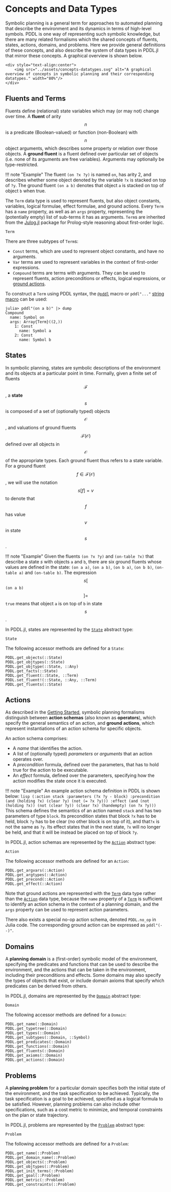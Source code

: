 # Concepts and Data Types

Symbolic planning is a general term for approaches to automated planning that describe the environment and its dynamics in terms of high-level symbols. PDDL is one way of representing such symbolic knowledge, but there are many related formalisms which the shared concepts of fluents, states, actions, domains, and problems. Here we provide general definitions of these concepts, and also describe the system of data types in PDDL.jl that mirror these concepts. A graphical overview is shown below.

```@raw html
<div style="text-align:center">
    <img src="../assets/concepts-datatypes.svg" alt="A graphical overview of concepts in symbolic planning and their corresponding datatypes." width="80%"/>
</div>
```

## Fluents and Terms

Fluents define (relational) state variables which may (or may not) change over time. A **fluent** of arity $$n$$ is a predicate (Boolean-valued) or function (non-Boolean) with $$n$$ object arguments, which describes some property or relation over those objects. A **ground fluent** is a fluent defined over particular set of objects (i.e. none of its arguments are free variables). Arguments may optionally be type-restricted.

!!! note "Example"
    The fluent `(on ?x ?y)` is named `on`, has arity 2, and describes whether some object denoted by the variable `?x` is stacked on top of `?y`. The ground fluent `(on a b)` denotes that object `a` is stacked on top of object `b` when true.

The `Term` data type is used to represent fluents, but also object constants, variables, logical formulae, effect formulae, and ground actions. Every `Term` has a `name` property, as well as an `args` property, representing the (potentially empty) list of sub-terms it has as arguments. `Term`s are inherited from the [Julog.jl](https://github.com/ztangent/Julog.jl) package for Prolog-style reasoning about first-order logic.

```@docs
Term
```

There are three subtypes of `Term`s:
  - `Const` terms, which are used to represent object constants, and have no arguments.
  - `Var` terms are used to represent variables in the context of first-order expressions.
  - `Compound` terms are terms with arguments. They can be used to represent fluents, action preconditions or effects, logical expressions, or [ground actions](../tutorials/getting_started.md#instantiating-action-schemas).

To construct a `Term` using PDDL syntax, the [`@pddl`](@ref) macro or `pddl"..."` [string macro](https://docs.julialang.org/en/v1/manual/metaprogramming/#meta-non-standard-string-literals) can be used:

```julia-repl
julia> pddl"(on a b)" |> dump
Compound
  name: Symbol on
  args: Array{Term}((2,))
    1: Const
      name: Symbol a
    2: Const
      name: Symbol b
```

## States

In symbolic planning, states are symbolic descriptions of the environment and its objects at a particular point in time. Formally, given a finite set of fluents $$\mathcal{F}$$, a **state** $$s$$ is composed of a set of (optionally typed) objects $$\mathcal{O}$$, and valuations of ground fluents $$\mathcal{F}(\mathcal{O})$$ defined over all objects in $$\mathcal{O}$$ of the appropriate types. Each ground fluent thus refers to a state variable. For a ground fluent $$f \in \mathcal{F}(\mathcal{O})$$, we will use the notation $$s[f] = v$$ to denote that $$f$$ has value $$v$$ in state $$s$$.

!!! note "Example"
    Given the fluents `(on ?x ?y)` and `(on-table ?x)` that describe a state $s$ with objects `a` and `b`, there are six ground fluents whose values are defined in the state:  `(on a a)`, `(on a b)`, `(on b a)`, `(on b b)`, `(on-table a)` and `(on-table b)`. The expression $$s[$$`(on a b)`$$] =$$ `true` means that object `a` is on top of `b` in state $$s$$.

In PDDL.jl, states are represented by the [`State`](@ref) abstract type:

```@docs
State
```

The following accessor methods are defined for a `State`:

```@docs
PDDL.get_objects(::State)
PDDL.get_objtypes(::State)
PDDL.get_objtype(::State, ::Any)
PDDL.get_facts(::State)
PDDL.get_fluent(::State, ::Term)
PDDL.set_fluent!(::State, ::Any, ::Term)
PDDL.get_fluents(::State)
```

## Actions

As described in the [Getting Started](../tutorials/getting_started#instantiating-actions), symbolic planning formalisms distinguish between **action schemas** (also known as **operators**), which specify the general semantics of an action, and **ground actions**,  which represent instantiations of an action schema for specific objects.

An action schema comprises:
- A *name* that identifies the action.
- A list of (optionally typed) *parameters* or *arguments* that an action operates over.
- A *precondition* formula, defined over the parameters, that has to hold true for the action to be executable.
- An *effect* formula, defined over the parameters, specifying how the action modifies the state once it is executed.

!!! note "Example"
    An example action schema definition in PDDL is shown below:
    ```lisp
    (:action stack
     :parameters (?x ?y - block)
     :precondition (and (holding ?x) (clear ?y) (not (= ?x ?y)))
     :effect (and (not (holding ?x)) (not (clear ?y)) (clear ?x) (handempty) (on ?x ?y)))
    ```
    This schema defines the semantics of an action named `stack` and has two parameters of type `block`. Its precondition states that block `?x` has to be held, block `?y` has to be clear (no other block is on top of it), and that`?x` is not the same as `?y`. Its effect states that in the next state, `?x` will no longer be held, and that it will be instead be placed on top of block `?y`.

In PDDL.jl, action schemas are represented by the [`Action`](@ref) abstract type:

```@docs
Action
```

The following accessor methods are defined for an `Action`:

```@docs
PDDL.get_argvars(::Action)
PDDL.get_argtypes(::Action)
PDDL.get_precond(::Action)
PDDL.get_effect(::Action)
```

Note that ground actions are represented with the [`Term`](@ref) data type rather than the [`Action`](@ref) data type, because the `name` property of a [`Term`](@ref) is sufficient to identify an action schema in the context of a planning domain, and the `args` property can be used to represent action parameters.

There also exists a special no-op action schema, denoted `PDDL.no_op` in Julia code. The corresponding ground action can be expressed as `pddl"(--)"`.

## Domains

A **planning domain** is a (first-order) symbolic model of the environment, specifying the predicates and functions that can be used to describe the environment, and the actions that can be taken in the environment, including their preconditions and effects. Some domains may also specify the types of objects that exist, or include domain axioms that specify which predicates can be derived from others.

In PDDL.jl, domains are represented by the [`Domain`](@ref) abstract type:

```@docs
Domain
```

The following accessor methods are defined for a `Domain`:

```@docs
PDDL.get_name(::Domain)
PDDL.get_typetree(::Domain)
PDDL.get_types(::Domain)
PDDL.get_subtypes(::Domain, ::Symbol)
PDDL.get_predicates(::Domain)
PDDL.get_functions(::Domain)
PDDL.get_fluents(::Domain)
PDDL.get_axioms(::Domain)
PDDL.get_actions(::Domain)
```

## Problems

A **planning problem** for a particular domain specifies both the
initial state of the environment, and the task specification to be achieved. Typically, the task specification is a goal to be achieved, specified as a logical formula to be satisfied. However, planning problems can also include other specifications, such as a cost metric to minimize, and temporal constraints on the plan or state trajectory.

In PDDL.jl, problems are represented by the [`Problem`](@ref) abstract type:

```@docs
Problem
```

The following accessor methods are defined for a `Problem`:

```@docs
PDDL.get_name(::Problem)
PDDL.get_domain_name(::Problem)
PDDL.get_objects(::Problem)
PDDL.get_objtypes(::Problem)
PDDL.get_init_terms(::Problem)
PDDL.get_goal(::Problem)
PDDL.get_metric(::Problem)
PDDL.get_constraints(::Problem)
```
